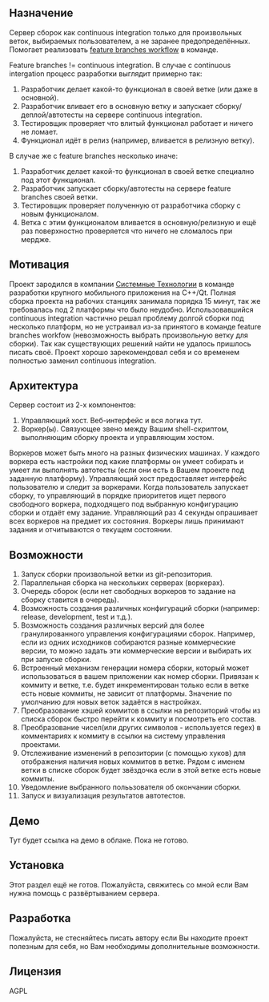 ## Назначение

Сервер сборок как continuous integration только для произвольных веток, выбираемых пользователем, а не заранее предопределённых. Помогает реализовать [feature branches workflow](https://www.atlassian.com/git/tutorials/comparing-workflows/feature-branch-workflow) в команде. 

Feature branches != continuous integration. В случае с continuous intergation процесс разработки выглядит примерно так:
1. Разработчик делает какой-то функционал в своей ветке (или даже в основной).
2. Разработчик вливает его в основную ветку и запускает сборку/деплой/автотесты на сервере continuous integration.
3. Тестировщик проверяет что влитый функционал работает и ничего не ломает.
4. Функционал идёт в релиз (например, вливается в релизную ветку).

В случае же с feature branches несколько иначе:
1. Разработчик делает какой-то функционал в своей ветке специално под этот функционал.
2. Разработчик запускает сборку/автотесты на сервере feature branches своей ветки.
3. Тестировщик проверяет полученную от разработчика сборку с новым функционалом.
4. Ветка с этим функционалом вливается в основную/релизную и ещё раз поверхностно проверяется что ничего не сломалось при мердже.

## Мотивация

Проект зародился в компании [Системные Технологии](http://www.sys4tec.com/) в команде разработки крупного мобильного приложения на C++/Qt. Полная сборка проекта на рабочих станциях занимала порядка 15 минут, так же требовалась под 2 платформы что было неудобно. Использовавшийся continuous integration частично решал проблему долгой сборки под несколько платформ, но не устраивал из-за принятого в команде feature branches workfow (невозможность выбрать произвольную ветку для сборки). Так как существующих решений найти не удалось пришлось писать своё. Проект хорошо зарекомендовал себя и со временем полностью заменил continuous integration.

## Архитектура

Сервер состоит из 2-х компонентов:
1. Управляющий хост. Веб-интерфейс и вся логика тут.
2. Воркер(ы). Связующее звено между Вашим shell-скриптом, выполняющим сборку проекта и управляющим хостом.

Воркеров может быть много на разных физических машинах. У каждого воркера есть настройки под какие платформы он умеет собирать и умеет ли выполнять автотесты (если они есть в Вашем проекте под заданную платформу). Управляющий хост предоставляет интерфейс пользователю и следит за воркерами. Когда пользователь запускает сборку, то управляющий в порядке приоритетов ищет первого свободного воркера, подходящего под выбранную конфигурацию сборки и отдаёт ему задание. Управляющий раз 4 секунды опрашивает всех воркеров на предмет их состояния. Воркеры лишь принимают задания и отчитываются о текущем состоянии.

## Возможности

1. Запуск сборки произвольной ветки из git-репозитория. 
2. Параллельная сборка на нескольких серверах (воркерах).
3. Очередь сборок (если нет свободных воркеров то задание на сборку ставится в очередь).
4. Возможность создания различных конфигураций сборки (например: release, development, test и т.д.).
5. Возможность создания различных версий для более гранулированного управления конфигурациями сборок. Например, если из одних исходников собираются разные коммерческие версии, то можно задать эти коммерческие версии и выбирать их при запуске сборки.
6. Встроенный механизм генерации номера сборки, который может использоваться в вашем приложении как номер сборки. Привязан к коммиту и ветке, т.е. будет инкрементирован только если в ветке есть новые коммиты, не зависит от платформы. Значение по умолчанию для новых веток задаётся в настройках.
7. Преобразование хэшей коммитов в ссылки на репозиторий чтобы из списка сборок быстро перейти к коммиту и посмотреть его состав. 
8. Преобразование чисел(или других символов - используется regex) в комментариях к коммиту в ссылки на систему управления проектами.
9. Отслеживание изменений в репозитории (с помощью хуков) для отображения наличия новых коммитов в ветке. Рядом с именем ветки в списке сборок будет звёздочка если в этой ветке есть новые коммиты.
10. Уведомление выбранного полььзователя об окончании сборки.
11. Запуск и визуализация результатов автотестов.

## Демо

Тут будет ссылка на демо в облаке. Пока не готово.

## Установка

Этот раздел ещё не готов. Пожалуйста, свяжитесь со мной если Вам нужна помощь с развёртыванием сервера.

## Разработка

Пожалуйста, не стесняйтесь писать автору если Вы находите проект полезным для себя, но Вам необходимы дополнительные возможности.

## Лицензия

AGPL
